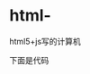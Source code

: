 # html-
html5+js写的计算机

下面是代码
<html>
	<head>
    <meta http-equiv="Content-Type" content="text/html; charset=utf-8" />
    <title></title>
    </head>
    <style>
    	#div1{
			width:400px;
			height:450px;
			background:#CCC;
			margin:20px auto;
		}
		#tex{
			width:360px;
			height:80px;
			background:white;
			text-align:center;
			margin-top:30px;
			font-size:35px;
			line-height:30px;
		}
		#div2{
			width:400px;
			height:350px;
		}
		#div2 div{
			width:60px;
			height:40px;
			background:gray;
			float:left;
			margin:10px 20px;
			text-align:center;
			padding-top:20px;
		}
    </style>
    <script>
    	window.onload = function(){
			var oDiv = document.getElementById('tex');
			var oDiv1 = document.getElementById('div2');
			var aDiv2 = oDiv1.getElementsByTagName('div');
			
			for(var i = 0;i<aDiv2.length; i++){
				aDiv2[i].index = i;
			}
			
			
			int();
			for(var i = 0;i<aDiv2.length;i++) {
				aDiv2[i].index = i+1;
				aDiv2[i].onmouseover = function(){
					int();
					this.style.background = 'yellow';
					
				}
				aDiv2[i].onclick = function(){
					this.style.background = 'black';
					this.style.color = 'pink';
					
					if([i].index%4 != 0) {
						
						if(this.index ==14 || this.index ==15) {
							oDiv.value='';
						} else {
							oDiv.value=oDiv.value + this.innerHTML;	
						}
					}
				}
			}
				
			function int(){
				for(var i = 0;i<aDiv2.length;i++) {
					aDiv2[i].style.background = 'gray';
					aDiv2[i].style.color = 'black';
				}
			}
		}
    </script>
    <body>
    	<div id="div1">
        	<center><input type="text" id="tex"></center>
            <div id="div2">
            	<div >7</div>
                <div >8</div>
                <div >9</div>
                <div >/</div>
                <div >4</div>
                <div >5</div>
                <div >6</div>
                <div >*</div>
                <div >1</div>
                <div >2</div>
                <div >3</div>
                <div >-</div>
                <div >0</div>
                <div >c</div>
                <div >=</div>
                <div >+</div>
			</div>
        </div>
    </body>
</html>

